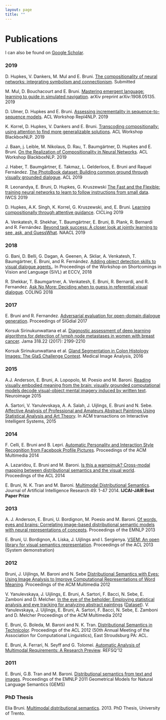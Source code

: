 ```yaml
---
layout: page
title: ""
---
```


# Publications

I can also be found on [Google Scholar](https://scholar.google.com/citations?user=Oyb3NYgAAAAJ&hl=en).

### 2019 

D. Hupkes, V. Dankers, M. Mul and E. Bruni. [The compositionality of neural networks: integrating symbolism and connectionism](http://eliabruni.github.io/publications/hupkes2019compositionality.pdf). Submitted

M. Mul, D. Bouchacourt and E. Bruni. [Mastering emergent language: learning to guide in simulated navigation](https://arxiv.org/abs/1908.05135). arXiv preprint arXiv:1908.05135. 2019

D. Ulmer, D. Hupkes and E. Bruni. [Assessing incrementality in sequence-to-sequence models](https://arxiv.org/pdf/1906.03293.pdf). ACL Workshop Repl4NLP. 2019

K. Korrel, D. Hupkes, V. Dankers and E. Bruni. 
[Transcoding compositionally: using attention to find more generalizable solutions](https://arxiv.org/abs/1906.01234). ACL Workshop BlackboxNLP. 2019

J. Baan, j. Leible, M. Nikolaus, D. Rau, T. Baumgärtner, D. Hupkes and E. Bruni. 
[On the Realization of Compositionality in Neural Networks](https://arxiv.org/abs/1906.01634). ACL Workshop BlackboxNLP. 2019

J. Haber, T. Baumgärtner, E. Takmaz, L. Gelderloos, E. Bruni and Raquel Fernández. 
[The PhotoBook dataset: Building common ground through visually grounded dialogue](https://arxiv.org/abs/1906.01530). ACL 2019

R. Leonandya, E. Bruni, D. Hupkes, G. Kruszewski [The Fast and the Flexible: training neural networks 
to learn to follow instructions from small data](https://arxiv.org/pdf/1809.06194.pdf). IWCS 2019

D. Hupkes, A.K. Singh, K. Korrel, G. Kruszewski, and, E. Bruni. [Learning compositionally 
through attentive guidance](https://arxiv.org/pdf/1805.09657.pdf). CICLing 2019

A. Venkatesh, R. Shekhar, T. Baumgärtner, E. Bruni, B. Plank, R. Bernardi and R. Fernández. 
[Beyond task success: A closer look at jointly learning to see, ask, and 
GuessWhat](https://arxiv.org/abs/1809.03408). NAACL 2019

### 2018

G. Bani, D. Belli, G. Dagan, A. Geenen, A. Skliar, A. Venkatesh, T. Baumgärtner, E. Bruni, and R. Fernández. 
[Adding object detection skills to visual dialogue agents.](https://staff.fnwi.uva.nl/r.fernandezrovira/papers/2018/BaniEtal-sivl2018.pdf). 
In Proceedings of the Workshop on Shortcomings in Vision and Language (SiVL) at ECCV, 2018

R. Shekkar, T. Baumgartner, A. Venkatesh, E. Bruni, R. Bernardi, and R. Fernandez. [Ask No More: Deciding when 
to guess in referential visual dialogue](https://arxiv.org/pdf/1805.06960.pdf). COLING 2018

### 2017
E. Bruni and R. Fernandez. [Adversarial evaluation for open-domain 
dialogue generation](http://www.aclweb.org/anthology/W17-5534). Proceedings of SIGdial 2017

Korsuk Sirinukunwattana et al. [Diagnostic assessment of deep learning algorithms for detection of 
lymph node metastases in women with breast cancer](https://jamanetwork.com/journals/jama/fullarticle/2665774). Jama 318.22 (2017): 2199-2210

Korsuk Sirinukunwattana et al. [Gland Segmentation in Colon Histology Images: The GlaS Challenge Contest](https://arxiv.org/pdf/1603.00275.pdf). 
Medical Image Analysis, 2016

### 2015
A.J. Anderson, E. Bruni, A. Lopopolo, M. Poesio and M. Baroni. 
[Reading visually embodied meaning from the brain: visually grounded computational 
models decode visual-object mental imagery induced by written text](https://www.sciencedirect.com/science/article/pii/S1053811915006345). Neuroimage 2015

A. Sartori, V. Yanulevskaya, A. A. Salah, J. Uijlings, E. Bruni and N. Sebe. 
[Affective Analysis of Professional and Amateurs Abstract Paintings 
Using Statistical Analysis and Art Theory](http://www.huppelen.nl/publications/2015SartoriAffectiveAnalysisOfArtworks.pdf). In ACM transactions on 
Interactive Intelligent Systems, 2015


### 2014
F. Celli, E. Bruni and B. Lepri.
[Automatic Personality and Interaction Style Recognition from Facebook Profile Pictures](http://clic.cimec.unitn.it/fabio/2014celli-al@acmmm.pdf).
Proceedings of the ACM Multimedia 2014 

A. Lazaridou, E. Bruni and M. Baroni.
[Is this a wampimuk? Cross-modal mapping between distributional semantics and the visual world](http://www.aclweb.org/anthology/P14-1132).
Proceedings of the ACL 2014 

E. Bruni, N. K. Tran and M. Baroni. [Multimodal Distributional Semantics](https://jair.org/index.php/jair/article/view/10857). 
Journal of Artificial Intelligence 
Research 49: 1-47 2014. **IJCAI-JAIR Best Paper Prize**

### 2013

A. J. Anderson, E. Bruni, U. Bordignon, M. Poesio and M. Baroni.
[Of words, eyes and brains: Correlating image-based distributional semantic models with neural representations of concepts](https://pdfs.semanticscholar.org/55c5/9814e5d5a1da7d399358412a9a0ca7a7ecc4.pdf).
Proceedings of the EMNLP 2013

E. Bruni, U. Bordignon, A. Liska, J. Uijlings and I. Sergienya.
[VSEM: An open library for visual semantics representation](https://pdfs.semanticscholar.org/9434/524669777d281a8a7358f20181c9e157942e.pdf).
Proceedings of the ACL 2013 (System demonstration)

### 2012
Bruni, J. Uijlings, M. Baroni and N. Sebe
[Distributional Semantics with Eyes: Using Image Analysis to Improve Computational Representations of Word Meaning](http://www.huppelen.nl/publications/bruniSemanticsWithEyesACMMM12.pdf).
Proceedings of the ACM Multimedia 2012

V. Yanulevskaya, J. Uijlings, E. Bruni, A. Sartori, F. Bacci, N. Sebe, E. Zamboni and D. Melcher.
[In the eye of the beholder: Employing statistical analysis and eye tracking for analyzing abstract paintings](http://eliabruni.github.io/publications/yanulevskaya-etal-acm-2012.pdf)
([Dataset](https://staff.fnwi.uva.nl/e.bruni/mart/dlform.html)). V. Yanulevskaya, J. Uijlings, E. Bruni, A. Sartori, F. Bacci, N. Sebe, E. Zamboni and D. Melcher
Proceedings of the ACM Multimedia 2012


E. Bruni, G. Boleda, M. Baroni and N. K. Tran.
[Distributional Semantics in Technicolor](http://www.aclweb.org/anthology/P12-1015).
Proceedings of the ACL 2012 (50th Annual Meeting of the Association for Computational Linguistics), East Stroudsburg PA: ACL.

E. Bruni, A. Ferrari, N. Seyff and G. Tolomei.
[Automatic Analysis of Multimodal Requirements: A Research Preview](https://link.springer.com/chapter/10.1007/978-3-642-28714-5_19).
REFSQ'12

### 2011
E. Bruni, G.B. Tran and M. Baroni.
[Distributional semantics from text and images](https://pdfs.semanticscholar.org/1003/bccaddda851c19a1127b23691e17bc6a334b.pdf).
Proceedings of the EMNLP 2011 Geometrical Models for Natural Language Semantics (GEMS) 

### PhD Thesis

Elia Bruni. [Multimodal distributional semantics](http://eliabruni.github.io/publications/bruni2013thesis.pdf). 2013. PhD Thesis, University of Trento.